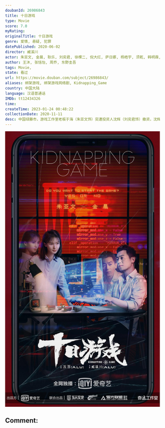 ```yaml
---
doubanId: 26986843
title: 十日游戏
type: Movie
score: 7.0
myRating: 
originalTitle: 十日游戏
genre: 爱情, 悬疑, 犯罪
datePublished: 2020-06-02
director: 臧溪川
actor: 朱亚文, 金晨, 耿乐, 刘奕君, 徐棵二, 倪大红, 萨日娜, 杨皓宇, 须乾, 韩明霖, 邵胜杰, 常铖, 邢瀚卿, 依莎, 董向荣, 赵成顺, 张成名
author: 王沐, 张恬怡, 周乔, 东野圭吾
tags: Movie, 
state: 看过
url: https://movie.douban.com/subject/26986843/
aliases: 绑架游戏, 绑架游戏网络剧, Kidnapping_Game
country: 中国大陆
language: 汉语普通话
IMDb: tt12434326
time: 
createTime: 2023-01-24 00:48:22
collectionDate: 2020-11-11
desc: 中国绿藤市，游戏工作室老板于海（朱亚文饰）突遭投资人沈辉（刘奕君饰）撤资，沈辉的冷酷令于海不服。于海意外遇见沈辉私生女路婕（金晨饰），两人合谋了一场“绑架”意图报复沈辉，在这个过程中两人却陷入爱...
---
```


![image](assets/p2606307565.jpg)

Comment: 
---


